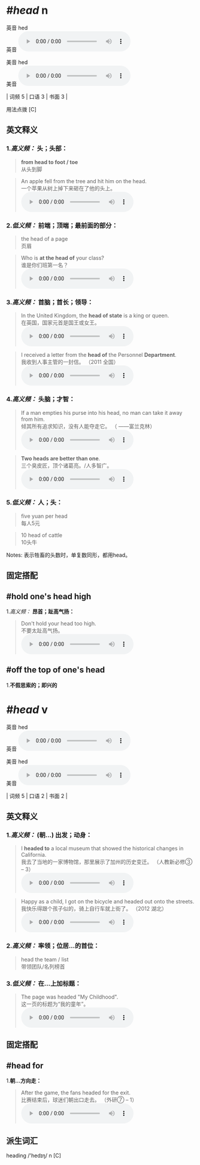 # ***\#head*** n
英音 hed  
英音
<audio src="./media/head-B.aac" controls="controls"></audio>

美音 hed  
美音
<audio src="./media/head.aac" controls="controls"></audio>



| 词频 5 | 口语 3 | 书面 3 |  

用法点拨  [C]

英文释义
---
### 1.*高义频：* **头；头部：**  

 > **from head to foot / toe**  
 > 从头到脚    

 > An apple fell from the tree and hit him on the head.   
 > 一个苹果从树上掉下来砸在了他的头上。    
<audio src="./media/head-1.aac" controls="controls"></audio>

### 2.*低义频：* **前端；顶端；最前面的部分：**  

 > the head of a page   
 > 页眉    

 > Who is **at the head of** your class?   
 > 谁是你们班第一名？    
<audio src="./media/head-2.aac" controls="controls"></audio>

### 3.*高义频：* **首脑；首长；领导：**  

 > In the United Kingdom, the **head of state** is a king or queen.  
 > 在英国，国家元首是国王或女王。    
<audio src="./media/head-4.aac" controls="controls"></audio>

 > I received a letter from the **head of** the Personnel **Department**.   
 > 我收到人事主管的一封信。  （2011 全国）  
<audio src="./media/head-3.aac" controls="controls"></audio>

### 4.*高义频：* **头脑；才智：**  

 > If a man empties his purse into his head, no man can take it away from him.   
 > 倾其所有追求知识，没有人能夺走它。  （ ——富兰克林）  
<audio src="./media/head-5.aac" controls="controls"></audio>

 > **Two heads are better than one**.  
 > 三个臭皮匠，顶个诸葛亮。/人多智广。    
<audio src="./media/head-6.aac" controls="controls"></audio>

### 5.*低义频：* **人；头：**  

 > five yuan per head   
 > 每人5元    

 > 10 head of cattle   
 > 10头牛    

Notes: 表示牲畜的头数时，单复数同形，都用head。  

固定搭配
---
## \#hold one's head high
1.*高义频：* **昂首；趾高气扬：**  

 > Don't hold your head too high.  
 > 不要太趾高气扬。    
<audio src="./media/head-7.aac" controls="controls"></audio>

## \#off the top of one's head
1.**不假思索的；即兴的**  


# ***\#head*** v
英音 hed  
英音
<audio src="./media/head-B.aac" controls="controls"></audio>

美音 hed  
美音
<audio src="./media/head.aac" controls="controls"></audio>



| 词频 5 | 口语 2 | 书面 2 |  

英文释义
---
### 1.*高义频：* **(朝...) 出发；动身：**  

 > I **headed to** a local museum that showed the historical changes in California.  
 > 我去了当地的一家博物馆，那里展示了加州的历史变迁。  （人教新必修③ – 3）  
<audio src="./media/I headed to a local museum that showed the historical changes in California2_AAC.aac" controls="controls"></audio>

 > Happy as a child, I got on the bicycle and headed out onto the streets.  
 > 我快乐得跟个孩子似的，骑上自行车就上街了。  （2012 湖北）  
<audio src="./media/head-8.aac" controls="controls"></audio>

### 2.*高义频：* **率领；位居...的首位：**  

 > head the team / list  
 > 带领团队/名列榜首    

### 3.*低义频：* **在…上加标题：**  

 > The page was headed "My Childhood".  
 > 这一页的标题为“我的童年”。    
<audio src="./media/The page was headed _AAC.aac" controls="controls"></audio>


固定搭配
---
## \#head for 
1.**朝…方向走：**  

 > After the game, the fans headed for the exit.   
 > 比赛结束后，球迷们朝出口走去。  （外研⑦ – 1）  
<audio src="./media/head-10.aac" controls="controls"></audio>


派生词汇
---
heading /'hedɪŋ/ n [C]  

